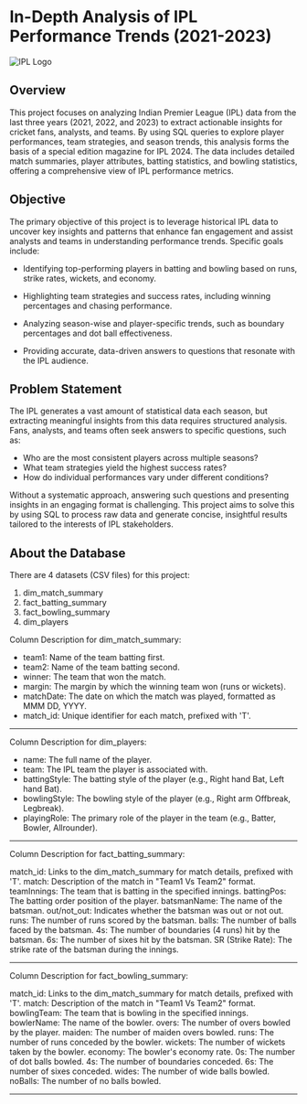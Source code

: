 # In-Depth Analysis of IPL Performance Trends (2021-2023)

![IPL Logo](https://github.com/nikkvd/IPL-2024/blob/main/Images/IPL%20Logo.jpg?raw=true)

## Overview
This project focuses on analyzing Indian Premier League (IPL) data from the last three years (2021, 2022, and 2023) to extract actionable insights for cricket fans, analysts, and teams. By using SQL queries to explore player performances, team strategies, and season trends, this analysis forms the basis of a special edition magazine for IPL 2024. The data includes detailed match summaries, player attributes, batting statistics, and bowling statistics, offering a comprehensive view of IPL performance metrics.

## Objective
The primary objective of this project is to leverage historical IPL data to uncover key insights and patterns that enhance fan engagement and assist analysts and teams in understanding performance trends. Specific goals include:

- Identifying top-performing players in batting and bowling based on runs, strike rates, wickets, and economy.

- Highlighting team strategies and success rates, including winning percentages and chasing performance.

- Analyzing season-wise and player-specific trends, such as boundary percentages and dot ball effectiveness.

- Providing accurate, data-driven answers to questions that resonate with the IPL audience.

## Problem Statement
The IPL generates a vast amount of statistical data each season, but extracting meaningful insights from this data requires structured analysis. Fans, analysts, and teams often seek answers to specific questions, such as:

- Who are the most consistent players across multiple seasons?
- What team strategies yield the highest success rates?
- How do individual performances vary under different conditions?

Without a systematic approach, answering such questions and presenting insights in an engaging format is challenging.
This project aims to solve this by using SQL to process raw data and generate concise, insightful results tailored to the interests of IPL stakeholders.

## About the Database

There are 4 datasets (CSV files) for this project:
1. dim_match_summary
2. fact_batting_summary
3. fact_bowling_summary
4. dim_players



Column Description for dim_match_summary:
- team1: Name of the team batting first.
- team2: Name of the team batting second.
- winner: The team that won the match.
- margin: The margin by which the winning team won (runs or wickets).
- matchDate: The date on which the match was played, formatted as MMM DD, YYYY.
- match_id: Unique identifier for each match, prefixed with 'T'.

*******************************************


Column Description for dim_players:
- name: The full name of the player.
- team: The IPL team the player is associated with.
- battingStyle: The batting style of the player (e.g., Right hand Bat, Left hand Bat).
- bowlingStyle: The bowling style of the player (e.g., Right arm Offbreak, Legbreak).
- playingRole: The primary role of the player in the team (e.g., Batter, Bowler, Allrounder).


*******************************************


Column Description for fact_batting_summary:

match_id: Links to the dim_match_summary for match details, prefixed with 'T'.
match: Description of the match in "Team1 Vs Team2" format.
teamInnings: The team that is batting in the specified innings.
battingPos: The batting order position of the player.
batsmanName: The name of the batsman.
out/not_out: Indicates whether the batsman was out or not out.
runs: The number of runs scored by the batsman.
balls: The number of balls faced by the batsman.
4s: The number of boundaries (4 runs) hit by the batsman.
6s: The number of sixes hit by the batsman.
SR (Strike Rate): The strike rate of the batsman during the innings.


*******************************************



Column Description for fact_bowling_summary:

match_id: Links to the dim_match_summary for match details, prefixed with 'T'.
match: Description of the match in "Team1 Vs Team2" format.
bowlingTeam: The team that is bowling in the specified innings.
bowlerName: The name of the bowler.
overs: The number of overs bowled by the player.
maiden: The number of maiden overs bowled.
runs: The number of runs conceded by the bowler.
wickets: The number of wickets taken by the bowler.
economy: The bowler's economy rate.
0s: The number of dot balls bowled.
4s: The number of boundaries conceded.
6s: The number of sixes conceded.
wides: The number of wide balls bowled.
noBalls: The number of no balls bowled.




*******************************************
